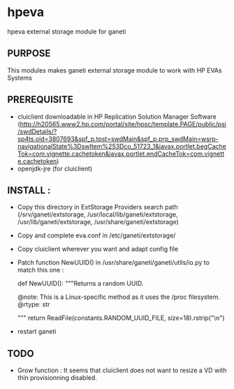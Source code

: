 hpeva
=====

hpeva external storage module for ganeti


## PURPOSE

 This modules makes ganeti external storage module to work with HP EVAs Systems

## PREREQUISITE
 * cluiclient downloadable in HP Replication Solution Manager Software (http://h20565.www2.hp.com/portal/site/hpsc/template.PAGE/public/psi/swdDetails/?sp4ts.oid=3807693&spf_p.tpst=swdMain&spf_p.prp_swdMain=wsrp-navigationalState%3DswItem%253Dco_51723_1&javax.portlet.begCacheTok=com.vignette.cachetoken&javax.portlet.endCacheTok=com.vignette.cachetoken)
 * openjdk-jre (for cluiclient)

## INSTALL :
 * Copy this directory in ExtStorage Providers search path (/srv/ganeti/extstorage, /usr/local/lib/ganeti/extstorage, /usr/lib/ganeti/extstorage, /usr/share/ganeti/extstorage)

 * Copy and complete eva.conf in /etc/ganeti/extstorage/

 * Copy cluiclient wherever you want and adapt config file

 * Patch function NewUUID() in  /usr/share/ganeti/ganeti/utils/io.py to match this one :

    def NewUUID():
      """Returns a random UUID.
   
      @note: This is a Linux-specific method as it uses the /proc filesystem.
      @rtype: str
   
      """
      return ReadFile(constants.RANDOM_UUID_FILE, size=18).rstrip("\n")

 * restart ganeti


## TODO
  - Grow function : It seems that cluiclient does not want to resize a VD with thin provisionning disabled.

